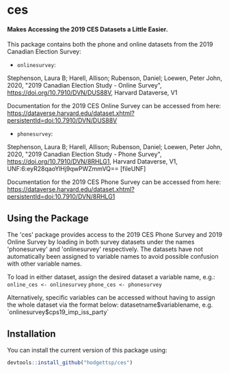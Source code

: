 # ces
#### Makes Accessing the 2019 CES Datasets a Little Easier. 

<!-- badges: start -->
<!-- badges: end -->

This package contains both the phone and online datasets from the 2019 Canadian Election Survey:

* `onlinesurvey`:

Stephenson, Laura B; Harell, Allison; Rubenson, Daniel; Loewen, Peter John, 2020, "2019 Canadian Election Study - Online Survey",
https://doi.org/10.7910/DVN/DUS88V, Harvard Dataverse, V1

Documentation for the 2019 CES Online Survey can be accessed from here:
https://dataverse.harvard.edu/dataset.xhtml?persistentId=doi:10.7910/DVN/DUS88V

* `phonesurvey`:

Stephenson, Laura B; Harell, Allison; Rubenson, Daniel; Loewen, Peter John, 2020, "2019 Canadian Election Study - Phone Survey",
https://doi.org/10.7910/DVN/8RHLG1, Harvard Dataverse, V1, UNF:6:eyR28qaoYlHj9qwPWZmmVQ== [fileUNF]

Documentation for the 2019 CES Phone Survey can be accessed from here:
https://dataverse.harvard.edu/dataset.xhtml?persistentId=doi:10.7910/DVN/8RHLG1


## Using the Package

The 'ces' package provides access to the 2019 CES Phone Survey and 2019 Online Survey by loading in both survey datasets under the names 'phonesurvey' and 'onlinesurvey' respectively. The datasets have not automatically been assigned to variable names to avoid possible confusion with other variable names.

To load in either dataset, assign the desired dataset a variable name, e.g.:
`online_ces <- onlinesurvey`
`phone_ces <- phonesurvey`

Alternatively, specific variables can be accessed without having to assign the whole dataset via the format below:
datasetname$variablename, e.g. 
`onlinesurvey$cps19_imp_iss_party`



## Installation

You can install the current version of this package using:

``` r
devtools::install_github("hodgettsp/ces")
```



